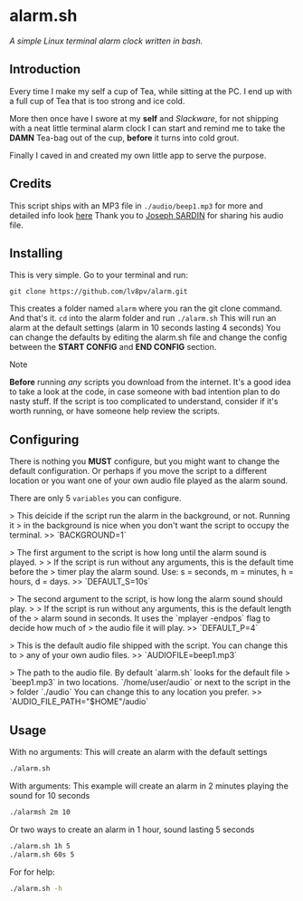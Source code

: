 # alarm.sh
*A simple Linux terminal alarm clock written in bash.*

## Introduction
Every time I make my self a cup of Tea, while sitting at the PC. I end up with a
full cup of Tea that is too strong and ice cold.

More then once have I swore at my **self** and *Slackware*, for not shipping
with a neat little terminal alarm clock I can start and remind me to take the
**DAMN** Tea-bag out of the cup, **before** it turns into cold grout.

Finally I caved in and created my own little app to serve the purpose.

## Credits
This script ships with an MP3 file in `./audio/beep1.mp3` for more and detailed
info look [here](./audio/BEEP1-CREDITS.md) Thank you to [Joseph SARDIN][1] for
sharing his audio file.

## Installing
This is very simple. Go to your terminal and run:
```git
git clone https://github.com/lv8pv/alarm.git
```

This creates a folder named `alarm` where you ran the git clone command. And
that's it. `cd` into the alarm folder and run `./alarm.sh` This will run an
alarm at the default settings (alarm in 10 seconds lasting 4 seconds) You can
change the defaults by editing the alarm.sh file and change the config between
the **START CONFIG** and **END CONFIG** section.

> [!NOTE]
> **Before** running *any* scripts you download from the internet. It's a good
> idea to take a look at the code, in case someone with bad intention plan to do
> nasty stuff. If the script is too complicated to understand, consider if it's
> worth running, or have someone help review the scripts.

## Configuring
There is nothing you **MUST** configure, but you might want to change the
default configuration. Or perhaps if you move the script to a different location
or you want one of your own audio file played as the alarm sound.

There are only 5 `variables` you can configure.
<p>
> This deicide if the script run the alarm in the background, or not. Running it
> in the background is nice when you don't want the script to occupy the terminal.
>> `BACKGROUND=1`
</p>

<p>
> The first argument to the script is how long until the alarm sound is played.
> 
> If the script is run without any arguments, this is the default time before the
> timer play the alarm sound. Use: s = seconds, m = minutes, h = hours, d = days.
>> `DEFAULT_S=10s`
</p>

<p>
> The second argument to the script, is how long the alarm sound should play. 
> 
> If the script is run without any arguments, this is the default length of the
> alarm sound in seconds. It uses the `mplayer -endpos` flag to decide how much of
> the audio file it will play.
>> `DEFAULT_P=4`
</p>

<p>
> This is the default audio file shipped with the script. You can change this to
> any of your own audio files.
>> `AUDIOFILE=beep1.mp3`
</p>

<p>
> The path to the audio file. By default `alarm.sh` looks for the default file
> `beep1.mp3` in two locations. `/home/user/audio` or next to the script in the
> folder `./audio` You can change this to any location you prefer.
>> `AUDIO_FILE_PATH="$HOME"/audio`
</p>

## Usage
With no arguments: This will create an alarm with the default settings
```bash
./alarm.sh
```

With arguments: This example will create an alarm in 2 minutes playing the sound
for 10 seconds
```bash
./alarmsh 2m 10
```

Or two ways to create an alarm in 1 hour, sound lasting 5 seconds
```bash
./alarm.sh 1h 5
./alarm.sh 60s 5
```

For for help:
```bash
./alarm.sh -h
```

[1]: https://josephsardin.fr

<!-- vim: ts=2:sts=2:sw=2:tw=80:cc=80:spell et
-->
